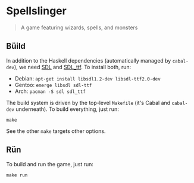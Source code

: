 Spellslinger
============

> A game featuring wizards, spells, and monsters

Büild
-----

In addition to the Haskell dependencies (automatically managed by
`cabal-dev`), we need [SDL][sdl] and [SDL_ttf][sdl-ttf].  To install
both, run:

- Debian: `apt-get install libsdl1.2-dev libsdl-ttf2.0-dev`
- Gentoo: `emerge libsdl sdl-ttf`
- Arch:   `pacman -S sdl sdl_ttf`

The build system is driven by the top-level `Makefile` (it's Cabal and
`cabal-dev` underneath).  To build everything, just run:

    make

See the other `make` targets other options.

Rün
---

To build and run the game, just run:

    make run

[sdl]: http://www.libsdl.org/
[sdl-ttf]: http://www.libsdl.org/projects/SDL_ttf/
